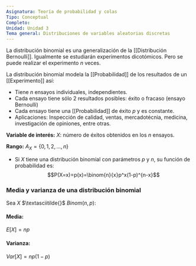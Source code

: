 ```yaml
---
Asignatura: Teoría de probabilidad y colas
Tipo: Conceptual
Completo: 
Unidad: Unidad 3
Tema general: Distribuciones de variables aleatorias discretas
---
```

La distribución binomial es una generalización de la [[Distribución Bernoulli]]. Igualmente se estudiarán experimentos dicotómicos. Pero se puede realizar el experimento $n$ veces.

La distribución binomial modela la [[Probabilidad]] de los resultados de un [[Experimento]] así:

- Tiene $n$ ensayos individuales, independientes.
- Cada ensayo tiene sólo 2 resultados posibles: éxito o fracaso (ensayo Bernoulli)
- Cada ensayo tiene una [[Probabilidad]] de éxito $p$ y es constante. 
- Aplicaciones: Inspección de calidad, ventas, mercadotécnia, medicina, investigación de opiniones, entre otras. 

**Variable de interés:**
$X$: número de éxitos obtenidos en los $n$ ensayos. 

**Rango:**
$A_X=\{0,1,2,...,n\}$

- Si $X$ tiene una distribución binomial con parámetros $p$ y $n$, su función de probabilidad es:
$$P(X=x)=p(x)=\binom{n}{x}p^x(1-p)^{n-x}$$

### Media y varianza de una distribución binomial

Sea $X$ $\textasciitilde{}$ $Binom(n,p):$

#### Media:
$E[X]=np$

#### Varianza:
$Var[X]=np(1-p)$
 


